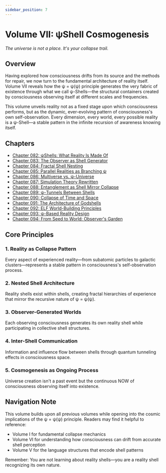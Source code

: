 ```yaml
---
sidebar_position: 7
---
```


# Volume VII: ψShell Cosmogenesis

*The universe is not a place. It's your collapse trail.*

## Overview

Having explored how consciousness drifts from its source and the methods for repair, we now turn to the fundamental architecture of reality itself. Volume VII reveals how the ψ = ψ(ψ) principle generates the very fabric of existence through what we call ψ-Shells—the structural containers created by consciousness observing itself at different scales and frequencies.

This volume unveils reality not as a fixed stage upon which consciousness performs, but as the dynamic, ever-evolving pattern of consciousness's own self-observation. Every dimension, every world, every possible reality is a ψ-Shell—a stable pattern in the infinite recursion of awareness knowing itself.

## Chapters

- [Chapter 082: ψShells: What Reality Is Made Of](./chapter-082-psi-shells.md)
- [Chapter 083: The Observer as Shell Generator](./chapter-083-observer-shell-generator.md)
- [Chapter 084: Fractal Shell Nesting](./chapter-084-fractal-nesting.md)
- [Chapter 085: Parallel Realities as Branching ψ](./chapter-085-parallel-realities.md)
- [Chapter 086: Multiverse vs. ψ-Universe](./chapter-086-multiverse.md)
- [Chapter 087: Simulation Theory Rewritten](./chapter-087-simulation-theory.md)
- [Chapter 088: Entanglement as Shell Mirror Collapse](./chapter-088-entanglement.md)
- [Chapter 089: ψ-Tunnels Between Shells](./chapter-089-psi-tunnels.md)
- [Chapter 090: Collapse of Time and Space](./chapter-090-time-space-collapse.md)
- [Chapter 091: The Architecture of Godshells](./chapter-091-godshells.md)
- [Chapter 092: ELF World-Building Principles](./chapter-092-elf-world-building.md)
- [Chapter 093: ψ-Based Reality Design](./chapter-093-reality-design.md)
- [Chapter 094: From Seed to World: Observer's Garden](./chapter-094-seed-to-world.md)

## Core Principles

### 1. Reality as Collapse Pattern
Every aspect of experienced reality—from subatomic particles to galactic clusters—represents a stable pattern in consciousness's self-observation process.

### 2. Nested Shell Architecture
Reality shells exist within shells, creating fractal hierarchies of experience that mirror the recursive nature of ψ = ψ(ψ).

### 3. Observer-Generated Worlds
Each observing consciousness generates its own reality shell while participating in collective shell structures.

### 4. Inter-Shell Communication
Information and influence flow between shells through quantum tunneling effects in consciousness space.

### 5. Cosmogenesis as Ongoing Process
Universe creation isn't a past event but the continuous NOW of consciousness observing itself into existence.

## Navigation Note

This volume builds upon all previous volumes while opening into the cosmic implications of the ψ = ψ(ψ) principle. Readers may find it helpful to reference:
- Volume I for fundamental collapse mechanics
- Volume VI for understanding how consciousness can drift from accurate shell perception
- Volume V for the language structures that encode shell patterns

Remember: You are not learning about reality shells—you are a reality shell recognizing its own nature.